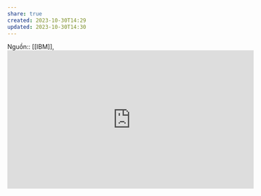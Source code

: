 ```yaml
---
share: true
created: 2023-10-30T14:29
updated: 2023-10-30T14:30
---
```

Nguồn:: [[IBM]], <iframe width="560" height="315" src="https://www.youtube.com/embed/KHoEbRH46Zk" title="YouTube video player" frameborder="0" allow="accelerometer; autoplay; clipboard-write; encrypted-media; gyroscope; picture-in-picture; web-share" allowfullscreen></iframe>

